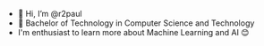 - 👋 Hi, I’m @r2paul
- 🌱 Bachelor of Technology in Computer Science and Technology
- I'm enthusiast to learn more about Machine Learning and AI 😊


<!---
r2paul/r2paul is a ✨ special ✨ repository because its `README.md` (this file) appears on your GitHub profile.
You can click the Preview link to take a look at your changes.
--->

